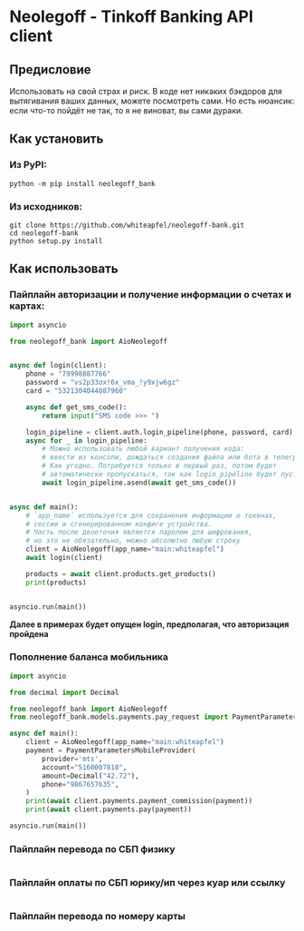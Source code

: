 # Neolegoff - Tinkoff Banking API client

## Предисловие

Использовать на свой страх и риск. В коде нет никаких бэкдоров для вытягивания ваших данных,
можете посмотреть сами. Но есть нюансик: если что-то пойдёт не так, то я не виноват, вы сами дураки.

## Как установить

### Из PyPI:

```shell
python -m pip install neolegoff_bank
```

### Из исходников:

```shell
git clone https://github.com/whiteapfel/neolegoff-bank.git
cd neolegoff-bank
python setup.py install
```

## Как использовать

### Пайплайн авторизации и получение информации о счетах и картах:

```python
import asyncio

from neolegoff_bank import AioNeolegoff


async def login(client):
    phone = "79998887766"
    password = "vs2p33ox!6x_vma_!y9xjw6gz"
    card = "5321304044087960"

    async def get_sms_code():
        return input("SMS code >>> ")

    login_pipeline = client.auth.login_pipeline(phone, password, card)
    async for _ in login_pipeline:
        # Можно использовать любой вариант получения кода:
        # ввести из консоли, дождаться создания файла или бота в телеграме.
        # Как угодно. Потребуется только в первый раз, потом будет
        # автоматически пропускаться, так как login_pipeline будет пустым
        await login_pipeline.asend(await get_sms_code())


async def main():
    # `app_name` используется для сохранения информации о токенах,
    # сессии и сгенерированном конфиге устройства.
    # Часть после двоеточия является паролем для шифрования,
    # но это не обязательно, можно абсолютно любую строку
    client = AioNeolegoff(app_name="main:whiteapfel")
    await login(client)

    products = await client.products.get_products()
    print(products)


asyncio.run(main())
```
**Далее в примерах будет опущен login, предполагая, что авторизация пройдена**

### Пополнение баланса мобильника

```python
import asyncio

from decimal import Decimal

from neolegoff_bank import AioNeolegoff
from neolegoff_bank.models.payments.pay_request import PaymentParametersMobileProvider

async def main():
    client = AioNeolegoff(app_name="main:whiteapfel")
    payment = PaymentParametersMobileProvider(
        provider='mts',
        account="5160007810",
        amount=Decimal("42.72"),
        phone="9867657635",
    )
    print(await client.payments.payment_commission(payment))
    print(await client.payments.pay(payment))

asyncio.run(main())
```

### Пайплайн перевода по СБП физику

```python

```

### Пайплайн оплаты по СБП юрику/ип через куар или ссылку

```python

```

### Пайплайн перевода по номеру карты

```python

```
